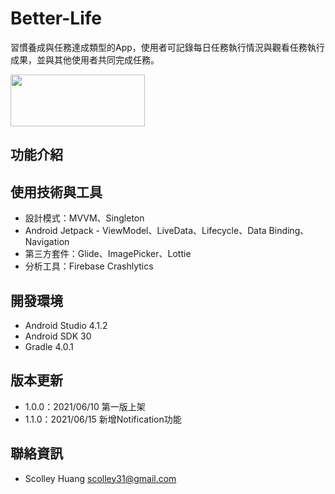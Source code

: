 # Better-Life

習慣養成與任務達成類型的App，使用者可記錄每日任務執行情況與觀看任務執行成果，並與其他使用者共同完成任務。

[<img width="215" height="83" src="https://firebasestorage.googleapis.com/v0/b/triptrip-5f1ab.appspot.com/o/google-play-badge.png?alt=media&token=0d0f7868-0e2c-49ab-bc1d-33e70daa6bfd"/>](https://play.google.com/store/apps/details?id=com.nicole.petnanny)

## 功能介紹


## 使用技術與工具

- 設計模式：MVVM、Singleton
- Android Jetpack - ViewModel、LiveData、Lifecycle、Data Binding、Navigation
- 第三方套件：Glide、ImagePicker、Lottie
- 分析工具：Firebase Crashlytics


## 開發環境
- Android Studio 4.1.2
- Android SDK 30
- Gradle 4.0.1

## 版本更新
- 1.0.0：2021/06/10 第一版上架
- 1.1.0：2021/06/15 新增Notification功能

## 聯絡資訊
- Scolley Huang scolley31@gmail.com
